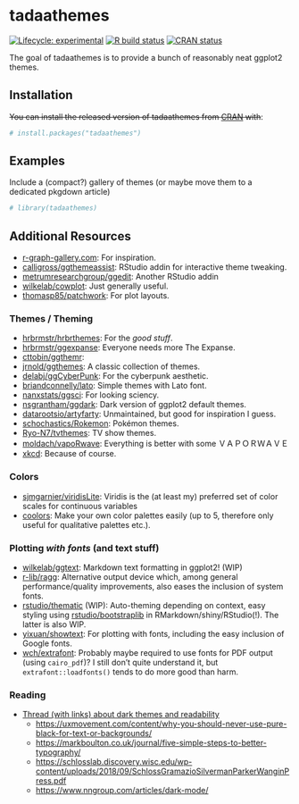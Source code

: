 
<!-- README.md is generated from README.Rmd. Please edit that file -->

# tadaathemes

<!-- badges: start -->

[![Lifecycle:
experimental](https://img.shields.io/badge/lifecycle-experimental-orange.svg)](https://www.tidyverse.org/lifecycle/#experimental)
[![R build
status](https://github.com/tadaadata/tadaathemes/workflows/R-CMD-check/badge.svg)](https://github.com/tadaadata/tadaathemes/actions)
[![CRAN
status](https://www.r-pkg.org/badges/version/tadaathemes)](https://CRAN.R-project.org/package=tadaathemes)
<!-- badges: end -->

The goal of tadaathemes is to provide a bunch of reasonably neat ggplot2
themes.

## Installation

~~You can install the released version of tadaathemes from
[CRAN](https://CRAN.R-project.org) with~~:

``` r
# install.packages("tadaathemes")
```

## Examples

Include a (compact?) gallery of themes (or maybe move them to a
dedicated pkgdown article)

``` r
# library(tadaathemes)
```

## Additional Resources

  - [r-graph-gallery.com](https://www.r-graph-gallery.com/): For
    inspiration.
  - [calligross/ggthemeassist](https://github.com/calligross/ggthemeassist):
    RStudio addin for interactive theme tweaking.
  - [metrumresearchgroup/ggedit](https://github.com/metrumresearchgroup/ggedit):
    Another RStudio addin
  - [wilkelab/cowplot](https://github.com/wilkelab/cowplot): Just
    generally useful.
  - [thomasp85/patchwork](https://github.com/thomasp85/patchwork): For
    plot layouts.

### Themes / Theming

  - [hrbrmstr/hrbrthemes](https://github.com/hrbrmstr/hrbrthemes): For
    the *good stuff*.
  - [hrbrmstr/ggexpanse](https://github.com/hrbrmstr/ggexpanse):
    Everyone needs more The Expanse.
  - [cttobin/ggthemr](https://github.com/cttobin/ggthemr):
  - [jrnold/ggthemes](https://github.com/jrnold/ggthemes): A classic
    collection of themes.
  - [delabj/ggCyberPunk](https://github.com/delabj/ggCyberPunk): For the
    cyberpunk aesthetic.
  - [briandconnelly/lato](https://github.com/briandconnelly/lato):
    Simple themes with Lato font.
  - [nanxstats/ggsci](https://github.com/nanxstats/ggsci): For looking
    sciency.
  - [nsgrantham/ggdark](https://github.com/nsgrantham/ggdark): Dark
    version of ggplot2 default themes.
  - [datarootsio/artyfarty](https://github.com/datarootsio/artyfarty):
    Unmaintained, but good for inspiration I guess.
  - [schochastics/Rokemon](https://github.com/schochastics/Rokemon):
    Pokémon themes.
  - [Ryo-N7/tvthemes](https://github.com/Ryo-N7/tvthemes): TV show
    themes.
  - [moldach/vapoRwave](https://github.com/moldach/vapoRwave):
    Everything is better with some ＶＡＰＯＲＷＡＶＥ
  - [xkcd](https://github.com/cran/xkcd): Because of course.

### Colors

  - [sjmgarnier/viridisLite](https://github.com/sjmgarnier/viridisLite):
    Viridis is the (at least my) preferred set of color scales for
    continuous variables
  - [coolors](https://coolors.co/): Make your own color palettes easily
    (up to 5, therefore only useful for qualitative palettes etc.).

### Plotting *with fonts* (and text stuff)

  - [wilkelab/ggtext](https://github.com/wilkelab/ggtext): Markdown text
    formatting in ggplot2\! (WIP)
  - [r-lib/ragg](https://github.com/r-lib/ragg/): Alternative output
    device which, among general performance/quality improvements, also
    eases the inclusion of system fonts.
  - [rstudio/thematic](https://github.com/rstudio/thematic/) (WIP):
    Auto-theming depending on context, easy styling using
    [rstudio/bootstraplib](https://github.com/rstudio/bootstraplib) in
    RMarkdown/shiny/RStudio(\!). The latter is also WIP.
  - [yixuan/showtext](https://github.com/yixuan/showtext): For plotting
    with fonts, including the easy inclusion of Google fonts.
  - [wch/extrafont](https://github.com/wch/extrafont): Probably maybe
    required to use fonts for PDF output (using `cairo_pdf`)? I still
    don’t quite understand it, but `extrafont::loadfonts()` tends to do
    more good than harm.

### Reading

  - [Thread (with links) about dark themes and
    readability](https://twitter.com/jburnmurdoch/status/1231235791562694659)
      - <https://uxmovement.com/content/why-you-should-never-use-pure-black-for-text-or-backgrounds/>
      - <https://markboulton.co.uk/journal/five-simple-steps-to-better-typography/>
      - <https://schlosslab.discovery.wisc.edu/wp-content/uploads/2018/09/SchlossGramazioSilvermanParkerWanginPress.pdf>
      - <https://www.nngroup.com/articles/dark-mode/>

